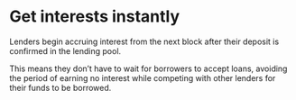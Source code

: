 # Get interests instantly

Lenders begin accruing interest from the next block after their deposit is confirmed in the lending pool.&#x20;

This means they don’t have to wait for borrowers to accept loans, avoiding the period of earning no interest while competing with other lenders for their funds to be borrowed.
